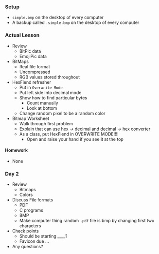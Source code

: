 ### Setup

- `simple.bmp` on the desktop of every computer
- A backup called `.simple.bmp` on the desktop of every computer

### Actual Lesson

- Review
    - BitPic data
    - EmojiPic data
- BitMaps
    - Real file format
    - Uncompressed
    - RGB values stored throughout
- HexFiend refresher
    - Put in `Overwrite Mode`
    - Put left side into decimal mode
    - Show how to find particular bytes
        - Count manually
        - Look at bottom
    - Change random pixel to be a random color
- Bitmap Worksheet
    - Walk through first problem
    - Explain that can use hex -> decimal and decimal -> hex converter
    - As a class, put HexFiend in OVERWRITE MODE!!!!
        - Open and raise your hand if you see it at the top

#### Homework

- None

### Day 2

- Review
    - Bitmaps
    - Colors
- Discuss File formats
    - PDF
    - C programs
    - BMP
    - Make computer thing random `.pdf` file is bmp by changing first two characters
- Check points
    - Should be starting ____?
    - Favicon due ...
- Any questions?
